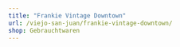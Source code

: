 ```yaml
---
title: "Frankie Vintage Downtown"
url: /viejo-san-juan/frankie-vintage-downtown/
shop: Gebrauchtwaren
---
```

